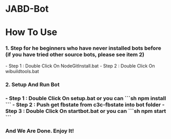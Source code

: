# JABD-Bot
# How To Use
<h3>1. Step for he beginners who have never installed bots before (if you have tried other source bots, please see item 2)</h3>
- Step 1 : Double Click On NodeGitInstall.bat
- Step 2 : Double Click On wibuildtools.bat
<h3>2. Setup And Run Bot<h3>
- Step 1 : Double Click On setup.bat
  or you can
  ```sh
     npm install
     ```
- Step 2 : Push get fbstate from c3c-fbstate into bot folder
- Step 3 : Double Click On startbot.bat
  or you can
  ```sh
     npm start
     ```
 <h3>And We Are Done. Enjoy It!</h3>
